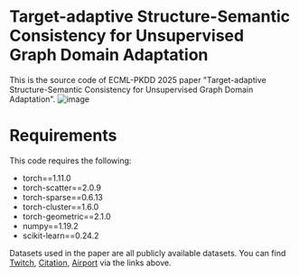 # Target-adaptive Structure-Semantic Consistency for Unsupervised Graph Domain Adaptation
This is the source code of ECML-PKDD 2025 paper "Target-adaptive Structure-Semantic Consistency for Unsupervised Graph Domain Adaptation".
![image](main/pipline.png) 
# Requirements
This code requires the following:
* torch==1.11.0
* torch-scatter==2.0.9
* torch-sparse==0.6.13
* torch-cluster==1.6.0
* torch-geometric==2.1.0
* numpy==1.19.2
* scikit-learn==0.24.2

Datasets used in the paper are all publicly available datasets. You can find
[Twitch](https://github.com/benedekrozemberczki/datasets#twitch-social-networks),
[Citation](https://github.com/yuntaodu/ASN/tree/main/data),
[Airport](https://drive.google.com/drive/folders/1zlluWoeukD33ZxwaTRQi3jCdD0qC-I2j)
via the links above.
